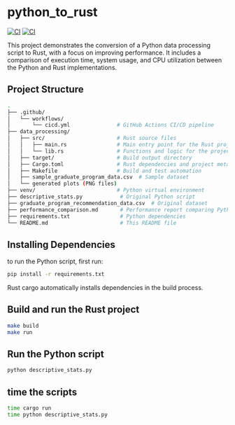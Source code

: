 # python_to_rust

[![CI](https://github.com/TzRRR/python_to_rust/actions/workflows/python_cicd.yml/badge.svg)](https://github.com/TzRRR/python_to_rust/actions/workflows/python_cicd.yml)
[![CI](https://github.com/TzRRR/python_to_rust/actions/workflows/rust_cicd.yml/badge.svg)](https://github.com/TzRRR/python_to_rust/actions/workflows/rust_cicd.yml)

This project demonstrates the conversion of a Python data processing script to Rust, with a focus on improving performance. It includes a comparison of execution time, system usage, and CPU utilization between the Python and Rust implementations.

## Project Structure

```bash
.
├── .github/
│   └── workflows/
│       └── cicd.yml               # GitHub Actions CI/CD pipeline
├── data_processing/
│   ├── src/                       # Rust source files
│   │   ├── main.rs                # Main entry point for the Rust project
│   │   └── lib.rs                 # Functions and logic for the project
│   ├── target/                    # Build output directory
│   ├── Cargo.toml                 # Rust dependencies and project metadata
│   ├── Makefile                   # Build and test automation
│   ├── sample_graduate_program_data.csv  # Sample dataset
│   └── generated plots (PNG files)
├── venv/                          # Python virtual environment
├── descriptive_stats.py            # Original Python script
├── graduate_program_recommendation_data.csv  # Original dataset
├── performance_comparison.md       # Performance report comparing Python and Rust implementations
├── requirements.txt                # Python dependencies
└── README.md                       # This README file

```

## Installing Dependencies

to run the Python script, first run:

```bash
pip install -r requirements.txt
```

Rust cargo automatically installs dependencies in the build process.

## Build and run the Rust project

```bash
make build
make run
```

## Run the Python script

```bash
python descriptive_stats.py
```

## time the scripts

```bash
time cargo run
time python descriptive_stats.py
```
